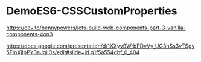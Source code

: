 # DemoES6-CSSCustomProperties

https://dev.to/bennypowers/lets-build-web-components-part-3-vanilla-components-4on3

https://docs.google.com/presentation/d/1XXyv9WrbPDvVy_UG3hSs3vTSgv5FmXjIpPY3aJqiI0s/edit#slide=id.g1f5a554dbf_0_404